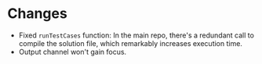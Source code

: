 # Changes

-   Fixed `runTestCases` function: In the main repo, there's a redundant call to
    compile the solution file, which remarkably increases execution time.
-   Output channel won't gain focus.

